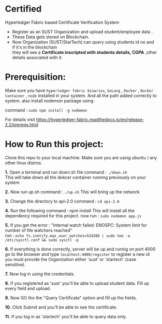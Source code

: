 # Certified
Hyperledger Fabric based Certificate Verification System

- Register as an SUST Organization and upload student/employee data .
- These Data gets stored on Blockchain.
- Now Organization (SUST/StarTech) can query using students id no and if it's in the blockchain <br/>
  they will see a **Certificate inscripted with students details, CGPA** ,other details associated with it.

# Prerequisition:
Make sure you have `hyperledger fabric binaries`, `GoLang` , ``Docker`` , ``Docker Container`` , ``node`` installed in your system. And all the path added correctly to system.
also install nodemon package using

command : `sudo npm install -g nodemon`

For details visit https://hyperledger-fabric.readthedocs.io/en/release-2.2/prereqs.html

# How to Run this project:

Clone this repo to your local machine. Make sure you are using ubuntu / any other linux distros. 

**1.** Open a terminal and run down.sh file
command : `./down.sh` <br/>
This will take down all the dokcer container running previously on your system

**2.** Now run up.sh
command : `./up.sh`
This will bring up the network 

**3.** Change the directory to api-2.0
command : `cd api-2.0`

**4.** Run the following command : npm install
This will install all the dependency required for this project.
now run : `sudo nodemon app.js`

**5.** If you get the error : "Internal watch failed: ENOSPC: System limit for number of file watchers reached" <br/>
run : `echo fs.inotify.max_user_watches=524288 | sudo tee -a /etc/sysctl.conf && sudo sysctl -p`

**6.** If everything is done correctly, server will be up and runnig on port 4000
go to the browser and type `localhost:4000/register` to register a new id
you must provide the Organization either 'sust' or 'startech' (case sensitive).

**7.** Now log in using the credentials.

**8.** If you registered as 'sust' you'll be able to upload student data. Fill up every field and upload.

**9.** Now GO tho the "Query Certificate" option and fill up the fields.

**10.** Click Submit and you'll be able to see the certificate.

**11.** If you log in as 'startech' you'll be able to query data only. 


